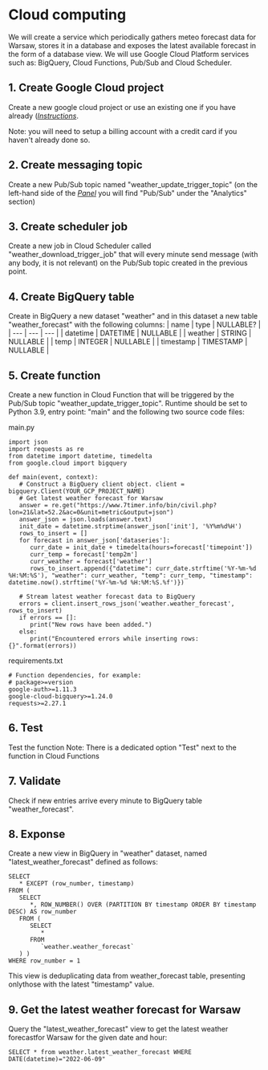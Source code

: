 # Cloud computing

We will create a service which periodically gathers meteo forecast data for Warsaw, stores it in a database and exposes 
the latest available forecast in the form of a database view. We will use Google Cloud Platform services such as: BigQuery, 
Cloud Functions, Pub/Sub and Cloud Scheduler.

## 1. Create Google Cloud project
Create a new google cloud project or use an existing one if you have already (*[Instructions](https://cloud.google.com/apigee/docs/hybrid/v1.5/precog-gcpproject/)*. 

Note: you will need to setup a billing account with a credit card if you haven't already done so.

## 2. Create messaging topic
Create a new Pub/Sub topic named "weather_update_trigger_topic" (on the left-hand side of the *[Panel](https://console.cloud.google.com)* you will
find "Pub/Sub" under the "Analytics" section)

## 3. Create scheduler job
Create a new job in Cloud Scheduler called "weather_download_trigger_job" that will every minute send message 
(with any body, it is not relevant) on the Pub/Sub topic created in the previous point.

## 4. Create BigQuery table
Create in BigQuery a new dataset "weather" and in this dataset a new table "weather_forecast" with the following columns:
| name | type | NULLABLE? |
| ---  | ---  | --- |
| datetime | DATETIME | NULLABLE |
| weather | STRING | NULLABLE |
| temp | INTEGER | NULLABLE |
| timestamp | TIMESTAMP | NULLABLE |


## 5. Create function
Create a new function in Cloud Function that will be triggered by the Pub/Sub topic "weather_update_trigger_topic". 
Runtime should be set to Python 3.9, entry point: "main" and the following two source code files:

main.py
```
import json
import requests as re
from datetime import datetime, timedelta
from google.cloud import bigquery

def main(event, context): 
   # Construct a BigQuery client object. client = bigquery.Client(YOUR_GCP_PROJECT_NAME)
   # Get latest weather forecast for Warsaw
   answer = re.get("https://www.7timer.info/bin/civil.php?lon=21&lat=52.2&ac=0&unit=metric&output=json") 
   answer_json = json.loads(answer.text) 
   init_date = datetime.strptime(answer_json['init'], '%Y%m%d%H') 
   rows_to_insert = [] 
   for forecast in answer_json['dataseries']: 
      curr_date = init_date + timedelta(hours=forecast['timepoint']) 
      curr_temp = forecast['temp2m'] 
      curr_weather = forecast['weather'] 
      rows_to_insert.append({"datetime": curr_date.strftime('%Y-%m-%d %H:%M:%S'), "weather": curr_weather, "temp": curr_temp, "timestamp": datetime.now().strftime('%Y-%m-%d %H:%M:%S.%f')}) 
      
   # Stream latest weather forecast data to BigQuery 
   errors = client.insert_rows_json('weather.weather_forecast', rows_to_insert) 
   if errors == []: 
      print("New rows have been added.") 
   else: 
      print("Encountered errors while inserting rows: {}".format(errors))
```

requirements.txt
```
# Function dependencies, for example:
# package>=version
google-auth>=1.11.3
google-cloud-bigquery>=1.24.0
requests>=2.27.1
```

## 6. Test 
Test the function
Note: There is a dedicated option "Test" next to the function in Cloud Functions

## 7. Validate
Check if new entries arrive every minute to BigQuery table "weather_forecast".

## 8. Exponse
Create a new view in BigQuery in "weather" dataset, named "latest_weather_forecast"
defined as follows:
```
SELECT 
   * EXCEPT (row_number, timestamp)
FROM ( 
   SELECT 
      *, ROW_NUMBER() OVER (PARTITION BY timestamp ORDER BY timestamp DESC) AS row_number 
   FROM ( 
      SELECT 
         * 
      FROM 
         `weather.weather_forecast` 
   ) )
WHERE row_number = 1
```

This view is deduplicating data from weather_forecast table, presenting onlythose with the latest "timestamp" value.

## 9. Get the latest weather forecast for Warsaw
Query the "latest_weather_forecast" view to get the latest weather forecastfor Warsaw for the given date and hour:
```
SELECT * from weather.latest_weather_forecast WHERE DATE(datetime)="2022-06-09"
```
